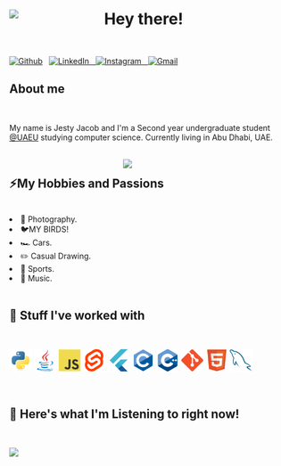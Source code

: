 <h1><img align = left src="https://media0.giphy.com/media/XUW0Q2r7yhTUJiMIHd/giphy.gif?cid=790b7611101ea743a396460c4dda2aec9ae90d99af7335d9&rid=giphy.gif&ct=s" width = 150 />&nbsp; &nbsp;Hey there!</h1>

<br>

<p><a href="https://github.com/n01syboii" target="_blank"><img alt="Github" src="https://img.shields.io/badge/GitHub-%2312100E.svg?&style=for-the-badge&logo=Github&logoColor=white" /></a> &nbsp; <a href="https://www.linkedin.com/in/jestyjacob" target="_blank"><img alt="LinkedIn" src="https://img.shields.io/badge/linkedin-%230077B5.svg?&style=for-the-badge&logo=linkedin&logoColor=white" /> &nbsp; <a href="https://www.instagram.com/jstyjcb" target="_blank"><img alt="Instagram" src="https://img.shields.io/badge/Instagram-E4405F.svg?&style=for-the-badge&logo=instagram&logoColor=white" /> &nbsp; <a href="jestyjacob8@gmail.com" target="_blank"><img alt="Gmail" src="https://img.shields.io/badge/Gmail-B92B27.svg?&style=for-the-badge&logo=google&logoColor=white" /></a>

<br>
  
<h2>About me</h2>

<br>
  
My name is Jesty Jacob and I'm a Second year undergraduate student [@UAEU](https://www.uaeu.ac.ae/en/) studying computer science. Currently living in Abu Dhabi, UAE.

<br>

<img align='right' src='https://64.media.tumblr.com/580ff5e5d8fe4c789608372fb28604e4/tumblr_pb3lb40nPW1ukqz3ao1_540.gifv' width='300'>

<h2> ⚡My Hobbies and Passions </h2>
<br>

<li> 📸 Photography.</li>

<li> 🐦MY BIRDS!</li>

<li> 🏎️ Cars.</li>

<li> ✏️ Casual Drawing.</li>

<li> 🏀 Sports.</li>

<li> 🎵 Music.</li>

<br>

<h2> 🚀 Stuff I've worked with </h2>

<br>
<p align="left">
  <img src="https://raw.githubusercontent.com/devicons/devicon/master/icons/python/python-original.svg" alt="Python" width="40" height="40" />
  <img src="https://raw.githubusercontent.com/devicons/devicon/master/icons/java/java-original.svg" alt="Java" width="40" height="40" />
  <img src="https://raw.githubusercontent.com/devicons/devicon/master/icons/javascript/javascript-original.svg" alt="JavaScript" width="40" height="40" />
  <img src="https://raw.githubusercontent.com/devicons/devicon/master/icons/svelte/svelte-original.svg" alt="Svelte" width="40" height="40" />
<img src="https://raw.githubusercontent.com/devicons/devicon/master/icons/flutter/flutter-original.svg" alt="Flutter" width="40" height="40" />
<img src="https://raw.githubusercontent.com/devicons/devicon/master/icons/c/c-original.svg" alt="C" width="40" height="40" />
<img src="https://raw.githubusercontent.com/devicons/devicon/master/icons/cplusplus/cplusplus-original.svg" alt="C++" width="40" height="40" />
<img src="https://raw.githubusercontent.com/devicons/devicon/master/icons/git/git-original.svg" alt="Git" width="40" height="40" />
<img src="https://raw.githubusercontent.com/devicons/devicon/master/icons/html5/html5-original.svg" alt="HTML5" width="40" height="40" />
<img src="https://raw.githubusercontent.com/devicons/devicon/master/icons/mysql/mysql-original.svg" alt="MySQL" width="40" height="40" />
</p>
<br>

<h2> 🕺 Here's what I'm Listening to right now! </h2>
<br>

<p align="left">
  <img width=300 src="https://spotify-github-profile.vercel.app/api/view?uid=mwmh6x6xokxjschv3d3po5uw1&cover_image=true&theme=novatorem&show_offline=true&background_color=000000&bar_color=53b14f&bar_color_cover=false">
</p>

<br>
